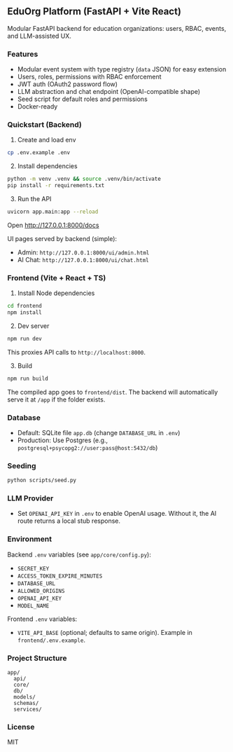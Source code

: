 ## EduOrg Platform (FastAPI + Vite React)

Modular FastAPI backend for education organizations: users, RBAC, events, and LLM-assisted UX.

### Features
- Modular event system with type registry (`data` JSON) for easy extension
- Users, roles, permissions with RBAC enforcement
- JWT auth (OAuth2 password flow)
- LLM abstraction and chat endpoint (OpenAI-compatible shape)
- Seed script for default roles and permissions
- Docker-ready

### Quickstart (Backend)

1. Create and load env
```bash
cp .env.example .env
```

2. Install dependencies
```bash
python -m venv .venv && source .venv/bin/activate
pip install -r requirements.txt
```

3. Run the API
```bash
uvicorn app.main:app --reload
```

Open http://127.0.0.1:8000/docs

UI pages served by backend (simple):
- Admin: `http://127.0.0.1:8000/ui/admin.html`
- AI Chat: `http://127.0.0.1:8000/ui/chat.html`

### Frontend (Vite + React + TS)

1. Install Node dependencies
```bash
cd frontend
npm install
```

2. Dev server
```bash
npm run dev
```
This proxies API calls to `http://localhost:8000`.

3. Build
```bash
npm run build
```
The compiled app goes to `frontend/dist`. The backend will automatically serve it at `/app` if the folder exists.

### Database
- Default: SQLite file `app.db` (change `DATABASE_URL` in `.env`)
- Production: Use Postgres (e.g., `postgresql+psycopg2://user:pass@host:5432/db`)

### Seeding
```bash
python scripts/seed.py
```

### LLM Provider
- Set `OPENAI_API_KEY` in `.env` to enable OpenAI usage. Without it, the AI route returns a local stub response.

### Environment

Backend `.env` variables (see `app/core/config.py`):
- `SECRET_KEY`
- `ACCESS_TOKEN_EXPIRE_MINUTES`
- `DATABASE_URL`
- `ALLOWED_ORIGINS`
- `OPENAI_API_KEY`
- `MODEL_NAME`

Frontend `.env` variables:
- `VITE_API_BASE` (optional; defaults to same origin). Example in `frontend/.env.example`.

### Project Structure
```
app/
  api/
  core/
  db/
  models/
  schemas/
  services/
```

### License
MIT
